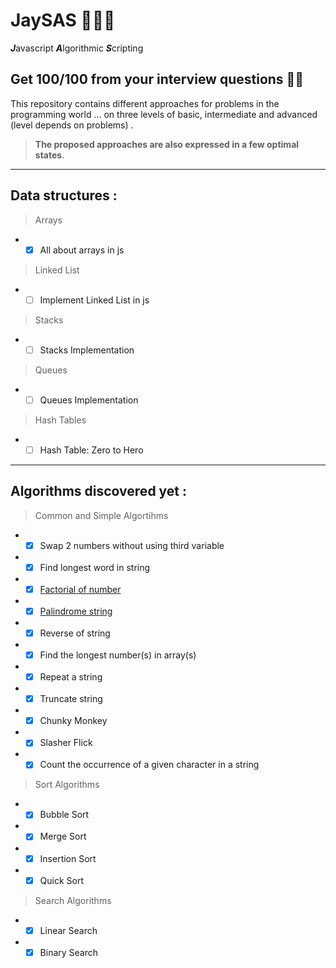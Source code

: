# JaySAS 👨‍💻🔥
***J***avascript ***A***lgorithmic ***S***cripting  
   
   
## Get 100/100 from your interview questions 🤟😎
This repository contains different approaches for problems in the programming world ... on three levels of basic, intermediate and advanced (level depends on problems) . 


>**The proposed approaches are also expressed in a few optimal states**.   
   
***  
## Data structures :
>  Arrays 
* - [x] All about arrays in js

>  Linked List 
* - [ ] Implement Linked List in js

>  Stacks
* - [ ] Stacks Implementation

>  Queues
* - [ ] Queues Implementation

>  Hash Tables
* - [ ] Hash Table: Zero to Hero

*** 

## Algorithms discovered yet :   

>  Common and Simple Algortihms
* - [x] Swap 2 numbers without using third variable
* - [x] Find longest word in string
* - [x] [Factorial of number](https://en.wikipedia.org/wiki/Factorial)
* - [x] [Palindrome string](https://en.wikipedia.org/wiki/Palindrome)
* - [x] Reverse of string
* - [x] Find the longest number(s) in array(s)
* - [x] Repeat a string 
* - [x] Truncate string 
* - [x] Chunky Monkey   
* - [x] Slasher Flick     
* - [x] Count the occurrence of a given character in a string
>  Sort Algorithms
* - [x] Bubble Sort
* - [x] Merge Sort
* - [x] Insertion Sort
* - [x] Quick Sort

>  Search Algorithms
* - [x] Linear Search
* - [x] Binary Search
